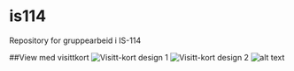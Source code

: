 # is114
Repository for gruppearbeid i IS-114

##View med visittkort
![Visitt-kort design 1](https://raw.githubusercontent.com/Gruppe-6B/is114/main/Visittkort-design.png?token=ADUJ6KRQWEA5UD6QXC2MJSTBE6RFK)
![Visitt-kort design 2](https://raw.githubusercontent.com/Gruppe-6B/is114/main/Visittkort-design%202.png?token=AVJ7LKF2G6WC5ENBHRAB6BLBE6ROC)
![alt text](https://github.com/Gruppe-6B/is114/blob/main/Visittkort-design.png?raw=true)
